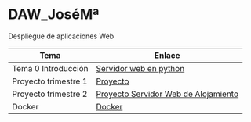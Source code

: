 # DAW_JoséMª
 Despliegue de aplicaciones Web


| Tema  | Enlace |
|-------|--------|
| Tema 0 Introducción | [Servidor web en python](https://github.com/Chemarg23/Despliegues/tree/main/Tema%200_Introducción) |
|Proyecto trimestre 1 | [Proyecto](https://github.com/Chemarg23/Despliegues/tree/main/proyectoTrimestre1) |
|Proyecto trimestre 2 | [Proyecto Servidor Web de Alojamiento](https://github.com/Chemarg23/Despliegues/tree/main/Proyecto2Trim_Despliegues) |
|Docker| [Docker](https://github.com/Chemarg23/Despliegues/tree/main/docker) |


